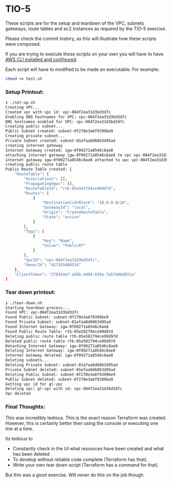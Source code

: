 # TIO-5

These scripts are for the setup and teardown of the VPC, subnets
gateways, route tables and ec2 instances as required by the TIO-5
exercise.

Please check the commit history, as this will illustrate how these
scripts were composed. 

If you are trying to execute these scripts on your own you will
have to have [AWS CLI installed and configured](https://docs.aws.amazon.com/cli/latest/userguide/getting-started-install.html).

Each script will have to modified to be made an executable.  For example:

```bash
chmod +x test.sh
```

### Setup Printout:

```bash
❯ ./set-up.sh
Creating VPC...
Created vpc with vpc id: vpc-084f2ea31d3bd3d7c
Enabling DNS hostnames for VPC: vpc-084f2ea31d3bd3d7c
DNS hostnames enabled for VPC: vpc-084f2ea31d3bd3d7c
Creating public subnet...
Public Subnet created: subnet-0f270e3a6f9399be9
Creating private subnet...
Private Subnet created: subnet-01efaa8d6863d95ad
creating internet gateway
Internet Gateway created: igw-0f09271a8546c8ae8
attaching internet gateway igw-0f09271a8546c8ae8 to vpc vpc-084f2ea31d3bd3d7c
internet gateway igw-0f09271a8546c8ae8 attached to vpc vpc-084f2ea31d3bd3d7c
creating public route table
Public Route Table created: {
    "RouteTable": {
        "Associations": [],
        "PropagatingVgws": [],
        "RouteTableId": "rtb-05e582794ce99d97d",
        "Routes": [
            {
                "DestinationCidrBlock": "10.0.0.0/16",
                "GatewayId": "local",
                "Origin": "CreateRouteTable",
                "State": "active"
            }
        ],
        "Tags": [
            {
                "Key": "Name",
                "Value": "PublicRT"
            }
        ],
        "VpcId": "vpc-084f2ea31d3bd3d7c",
        "OwnerId": "417355468534"
    },
    "ClientToken": "278424e7-a26b-4484-819a-7a57e0bd031a"
}

```

### Tear down printout:
```bash
❯ ./tear-down.sh
Starting teardown process...
Found VPC: vpc-084f2ea31d3bd3d7c
Found Public Subnet: subnet-0f270e3a6f9399be9
Found Private Subnet: subnet-01efaa8d6863d95ad
Found Internet Gateway: igw-0f09271a8546c8ae8
Found Public Route Table: rtb-05e582794ce99d97d
Deleting public route table rtb-05e582794ce99d97d
Deleted public route table rtb-05e582794ce99d97d
Detaching Internet Gateway: igw-0f09271a8546c8ae8
Deleting Internet Gateway: igw-0f09271a8546c8ae8
Internet Gateway deleted: igw-0f09271a8546c8ae8
Deleting subnets...
Deleting Private Subnet: subnet-01efaa8d6863d95ad
Private Subnet deleted: subnet-01efaa8d6863d95ad
Deleting Public Subnet: subnet-0f270e3a6f9399be9
Public Subnet deleted: subnet-0f270e3a6f9399be9
Getting vpc id for gl-vpc
Deleting vpc: gl-vpc with id: vpc-084f2ea31d3bd3d7c
Vpc deleted

```


### Final Thoughts:
This was incredibly tedious.  This is the exact reason Terraform was created.
However, this is certainly better then using the console or executing one line at a time.

Its tedious to
+ Constantly check in the UI what resources have been created and what has been deleted
+ To develop without reliable code complete (Terraform has that).
+ Write your own tear down script (Terraform has a command for that).

But this was a good exercise.  Will never do this on the job though.  
